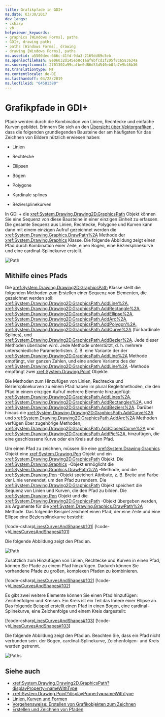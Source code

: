 ```yaml
---
title: Grafikpfade in GDI+
ms.date: 03/30/2017
dev_langs:
- csharp
- vb
helpviewer_keywords:
- graphics [Windows Forms], paths
- GDI+, drawing paths
- paths [Windows Forms], drawing
- drawing [Windows Forms], paths
ms.assetid: a5500dec-666c-41fd-9da3-2169dd89c5eb
ms.openlocfilehash: 8e06032d145eb8c1aaf9bfcd1f205f8c6583634a
ms.sourcegitcommit: 2701302a99cafbe0d86d53d540eb0fa7e9b46b36
ms.translationtype: MT
ms.contentlocale: de-DE
ms.lasthandoff: 04/28/2019
ms.locfileid: "64581380"
---
```

# <a name="graphics-paths-in-gdi"></a>Grafikpfade in GDI+
Pfade werden durch die Kombination von Linien, Rechtecke und einfache Kurven gebildet. Erinnern Sie sich an den [Übersicht über Vektorgrafiken](vector-graphics-overview.md) , dass die folgenden grundlegenden Bausteine der am häufigsten für das Zeichnen von Bildern nützlich erwiesen haben:  
  
- Linien  
  
- Rechtecke  
  
- Ellipsen  
  
- Bögen  
  
- Polygone  
  
- Kardinale splines  
  
- Béziersplinekurven  
  
 In GDI + die <xref:System.Drawing.Drawing2D.GraphicsPath> Objekt können Sie eine Sequenz von diese Bausteine in einer einzigen Einheit zu erfassen. Die gesamte Sequenz aus Linien, Rechtecke, Polygone und Kurven kann dann mit einem einzigen Aufruf gezeichnet werden die <xref:System.Drawing.Graphics.DrawPath%2A> Methode der <xref:System.Drawing.Graphics> Klasse. Die folgende Abbildung zeigt einen Pfad durch Kombination einer Zeile, einen Bogen, eine Béziersplinekurve und eine cardinal-Splinekurve erstellt.  
  
 ![Path](./media/aboutgdip02-art14.gif "Aboutgdip02_art14")  
  
## <a name="using-a-path"></a>Mithilfe eines Pfads  
 Die <xref:System.Drawing.Drawing2D.GraphicsPath> Klasse stellt die folgenden Methoden zum Erstellen einer Sequenz von Elementen, die gezeichnet werden soll: <xref:System.Drawing.Drawing2D.GraphicsPath.AddLine%2A>, <xref:System.Drawing.Drawing2D.GraphicsPath.AddRectangle%2A>, <xref:System.Drawing.Drawing2D.GraphicsPath.AddEllipse%2A>, <xref:System.Drawing.Drawing2D.GraphicsPath.AddArc%2A>, <xref:System.Drawing.Drawing2D.GraphicsPath.AddPolygon%2A>, <xref:System.Drawing.Drawing2D.GraphicsPath.AddCurve%2A> (für kardinale Splines), und <xref:System.Drawing.Drawing2D.GraphicsPath.AddBezier%2A>. Jede dieser Methoden überladen wird. Jede Methode unterstützt, d. h. mehrere unterschiedliche Parameterlisten. Z. B. eine Variante der der <xref:System.Drawing.Drawing2D.GraphicsPath.AddLine%2A> Methode empfängt, vier ganzen Zahlen, und eine andere Variante des der <xref:System.Drawing.Drawing2D.GraphicsPath.AddLine%2A> -Methode empfängt zwei <xref:System.Drawing.Point> Objekte.  
  
 Die Methoden zum Hinzufügen von Linien, Rechtecke und Béziersplinekurven zu einem Pfad haben im plural Begleitmethoden, die den Pfad in einem einzigen Aufruf mehrere Elemente hinzugefügt: <xref:System.Drawing.Drawing2D.GraphicsPath.AddLines%2A>, <xref:System.Drawing.Drawing2D.GraphicsPath.AddRectangles%2A>, und <xref:System.Drawing.Drawing2D.GraphicsPath.AddBeziers%2A>. Darüber hinaus die <xref:System.Drawing.Drawing2D.GraphicsPath.AddCurve%2A> und <xref:System.Drawing.Drawing2D.GraphicsPath.AddArc%2A> Methoden verfügen über zugehörige Methoden, <xref:System.Drawing.Drawing2D.GraphicsPath.AddClosedCurve%2A> und <xref:System.Drawing.Drawing2D.GraphicsPath.AddPie%2A>, hinzufügen, die eine geschlossene Kurve oder ein Kreis auf den Pfad.  
  
 Um einen Pfad zu zeichnen, müssen Sie eine <xref:System.Drawing.Graphics> Objekt eine <xref:System.Drawing.Pen> Objekt und ein <xref:System.Drawing.Drawing2D.GraphicsPath> Objekt. Die <xref:System.Drawing.Graphics> -Objekt ermöglicht die <xref:System.Drawing.Graphics.DrawPath%2A> -Methode, und die <xref:System.Drawing.Pen> -Objekt speichert Attribute, z. B. Breite und Farbe der Linie verwendet, um den Pfad zu rendern. Die <xref:System.Drawing.Drawing2D.GraphicsPath> Objekt speichert die Sequenz von Linien und Kurven, die den Pfad zu bilden. Die <xref:System.Drawing.Pen> Objekt und die <xref:System.Drawing.Drawing2D.GraphicsPath> -Objekt übergeben werden, als Argumente für die <xref:System.Drawing.Graphics.DrawPath%2A> Methode. Das folgende Beispiel zeichnet einen Pfad, der eine Zeile und eine Ellipse eine Béziersplinekurve besteht:  
  
 [!code-csharp[LinesCurvesAndShapes#101](~/samples/snippets/csharp/VS_Snippets_Winforms/LinesCurvesAndShapes/CS/Class1.cs#101)]
 [!code-vb[LinesCurvesAndShapes#101](~/samples/snippets/visualbasic/VS_Snippets_Winforms/LinesCurvesAndShapes/VB/Class1.vb#101)]  
  
 Die folgende Abbildung zeigt den Pfad an.  
  
 ![Path](./media/aboutgdip02-art15.gif "Aboutgdip02_art15")  
  
 Zusätzlich zum Hinzufügen von Linien, Rechtecke und Kurven in einen Pfad, können Sie Pfade zu einem Pfad hinzufügen. Dadurch können Sie vorhandene Pfade zu großen, komplexen Pfaden zu kombinieren.  
  
 [!code-csharp[LinesCurvesAndShapes#102](~/samples/snippets/csharp/VS_Snippets_Winforms/LinesCurvesAndShapes/CS/Class1.cs#102)]
 [!code-vb[LinesCurvesAndShapes#102](~/samples/snippets/visualbasic/VS_Snippets_Winforms/LinesCurvesAndShapes/VB/Class1.vb#102)]  
  
 Es gibt zwei weitere Elemente können Sie einen Pfad hinzufügen: Zeichenfolgen und Kreisen. Ein Kreis ist ein Teil das Innere einer Ellipse an. Das folgende Beispiel erstellt einen Pfad in einen Bogen, eine cardinal-Splinekurve, eine Zeichenfolge und einem Kreis dargestellt:  
  
 [!code-csharp[LinesCurvesAndShapes#103](~/samples/snippets/csharp/VS_Snippets_Winforms/LinesCurvesAndShapes/CS/Class1.cs#103)]
 [!code-vb[LinesCurvesAndShapes#103](~/samples/snippets/visualbasic/VS_Snippets_Winforms/LinesCurvesAndShapes/VB/Class1.vb#103)]  
  
 Die folgende Abbildung zeigt den Pfad an. Beachten Sie, dass ein Pfad nicht verbunden sein. der Bogen, cardinal-Splinekurve, Zeichenfolgen- und Kreis werden getrennt.  
  
 ![Paths](./media/aboutgdip02-art16.gif "Aboutgdip02_Art16")  
  
## <a name="see-also"></a>Siehe auch

- <xref:System.Drawing.Drawing2D.GraphicsPath?displayProperty=nameWithType>
- <xref:System.Drawing.Point?displayProperty=nameWithType>
- [Linien, Kurven und Formen](lines-curves-and-shapes.md)
- [Vorgehensweise: Erstellen von Grafikobjekten zum Zeichnen](how-to-create-graphics-objects-for-drawing.md)
- [Erstellen und Zeichnen von Pfaden](constructing-and-drawing-paths.md)
